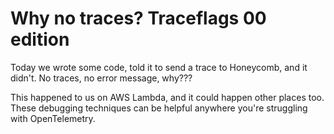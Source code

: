 # Why no traces? Traceflags 00 edition

Today we wrote some code, told it to send a trace to Honeycomb, and it didn't. No traces, no error message, why???

This happened to us on AWS Lambda, and it could happen other places too. These debugging techniques can be helpful anywhere you're struggling with OpenTelemetry.

